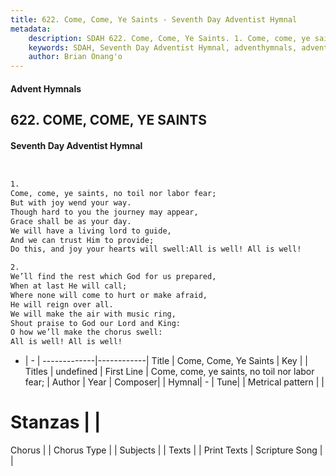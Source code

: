 ```yaml
---
title: 622. Come, Come, Ye Saints - Seventh Day Adventist Hymnal
metadata:
    description: SDAH 622. Come, Come, Ye Saints. 1. Come, come, ye saints, no toil nor labor fear; But with joy wend your way. Though hard to you the journey may appear, Grace shall be as your day. We will have a living lord to guide, And we can trust Him to provide; Do this, and joy your hearts will swell:All is well! All is well!
    keywords: SDAH, Seventh Day Adventist Hymnal, adventhymnals, advent hymnals, Come, Come, Ye Saints, Come, come, ye saints, no toil nor labor fear; 
    author: Brian Onang'o
---
```


#### Advent Hymnals
## 622. COME, COME, YE SAINTS
#### Seventh Day Adventist Hymnal

```txt


1.
Come, come, ye saints, no toil nor labor fear;
But with joy wend your way.
Though hard to you the journey may appear,
Grace shall be as your day.
We will have a living lord to guide,
And we can trust Him to provide;
Do this, and joy your hearts will swell:All is well! All is well!

2.
We’ll find the rest which God for us prepared,
When at last He will call;
Where none will come to hurt or make afraid,
He will reign over all.
We will make the air with music ring,
Shout praise to God our Lord and King:
O how we’ll make the chorus swell:
All is well! All is well!


```

- |   -  |
-------------|------------|
Title | Come, Come, Ye Saints |
Key |  |
Titles | undefined |
First Line | Come, come, ye saints, no toil nor labor fear; |
Author | 
Year | 
Composer|  |
Hymnal|  - |
Tune|  |
Metrical pattern | |
# Stanzas |  |
Chorus |  |
Chorus Type |  |
Subjects |  |
Texts |  |
Print Texts | 
Scripture Song |  |
  
